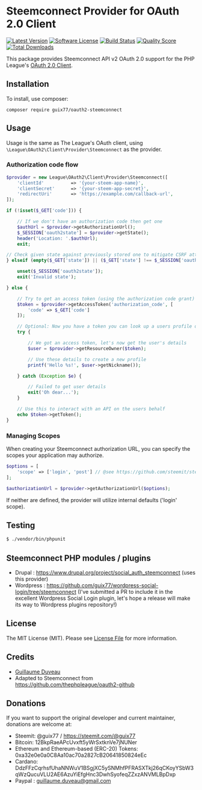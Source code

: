 # Steemconnect Provider for OAuth 2.0 Client
[![Latest Version](https://img.shields.io/github/release/guix77/oauth2-steemconnect.svg?style=flat-square)](https://github.com/guix77/oauth2-steemconnect/releases)
[![Software License](https://img.shields.io/badge/license-MIT-brightgreen.svg?style=flat-square)](LICENSE.md)
[![Build Status](https://img.shields.io/travis/guix77/oauth2-steemconnect/master.svg?style=flat-square)](https://travis-ci.org/guix77/oauth2-steemconnect)
[![Quality Score](https://img.shields.io/scrutinizer/g/guix77/oauth2-steemconnect.svg?style=flat-square)](https://scrutinizer-ci.com/g/guix77/oauth2-steemconnect)
[![Total Downloads](https://img.shields.io/packagist/dt/guix77/oauth2-steemconnect.svg?style=flat-square)](https://packagist.org/packages/guix77/oauth2-steemconnect)

This package provides Steemconnect API v2 OAuth 2.0 support for the PHP League's [OAuth 2.0 Client](https://github.com/thephpleague/oauth2-client).

## Installation

To install, use composer:

    composer require guix77/oauth2-steemconnect

## Usage

Usage is the same as The League's OAuth client, using `\League\OAuth2\Client\Provider\Steemconnect` as the provider.

### Authorization code flow

```php
$provider = new League\OAuth2\Client\Provider\Steemconnect([
    'clientId'          => '{your-steem-app-name}',
    'clientSecret'      => '{your-steem-app-secret}',
    'redirectUri'       => 'https://example.com/callback-url',
]);

if (!isset($_GET['code'])) {

    // If we don't have an authorization code then get one
    $authUrl = $provider->getAuthorizationUrl();
    $_SESSION['oauth2state'] = $provider->getState();
    header('Location: '.$authUrl);
    exit;

// Check given state against previously stored one to mitigate CSRF attack
} elseif (empty($_GET['state']) || ($_GET['state'] !== $_SESSION['oauth2state'])) {

    unset($_SESSION['oauth2state']);
    exit('Invalid state');

} else {

    // Try to get an access token (using the authorization code grant)
    $token = $provider->getAccessToken('authorization_code', [
        'code' => $_GET['code']
    ]);

    // Optional: Now you have a token you can look up a users profile data
    try {

        // We got an access token, let's now get the user's details
        $user = $provider->getResourceOwner($token);

        // Use these details to create a new profile
        printf('Hello %s!', $user->getNickname());

    } catch (Exception $e) {

        // Failed to get user details
        exit('Oh dear...');
    }

    // Use this to interact with an API on the users behalf
    echo $token->getToken();
}
```

### Managing Scopes

When creating your Steemconnect authorization URL, you can specify the scopes your application may authorize.

```php
$options = [
    'scope' => ['login', 'post'] // @see https://github.com/steemit/steemconnect/wiki/OAuth-2
];

$authorizationUrl = $provider->getAuthorizationUrl($options);
```
If neither are defined, the provider will utilize internal defaults ('login' scope).

## Testing

``` bash
$ ./vendor/bin/phpunit
```

## Steemconnect PHP modules / plugins

+ Drupal : https://www.drupal.org/project/social_auth_steemconnect (uses this provider)
+ Wordpress : https://github.com/guix77/wordpress-social-login/tree/steemconnect (I've submitted a PR to include it in the excellent Wordpress Social Login plugin, let's hope a release will make its way to Wordpress plugins repository!)

## License

The MIT License (MIT). Please see [License File](https://github.com/guix77/oauth2-steemconnect/blob/master/LICENSE) for more information.

## Credits

- [Guillaume Duveau](https://github.com/guix77/oauth2-steemconnect/contributors)
- Adapted to Steemconnect from https://github.com/thephpleague/oauth2-github

## Donations

If you want to support the original developer and current maintainer, donations are welcome at:
+ Steemit: @guix77 / https://steemit.com/@guix77
+ Bitcoin: 12BkpRaeAPcUvxft5yWrSxtknVe7jNUNer
+ Ethereum and Ethereum-based (ERC-20) Tokens: 0xa32e0e0a0C8Aa10ac70a2827cB20641850824eEc
+ Cardano: DdzFFzCqrhsfUhaNNWuV1BSgjXC5ySNMhfPFRASXTkj26qCKoyYSbW3qWzQucuVLU2AE6AzuYiEfgHnc3DwhSyofeqZZxzANVMLBpDxp
+ Paypal : guillaume.duveau@gmail.com
